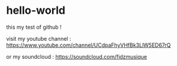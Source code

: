 # hello-world
this my test of github !

visit my youtube channel : https://www.youtube.com/channel/UCdpaFhyVHfBk3LlW5ED67rQ 

or my soundcloud : https://soundcloud.com/fidzmusique 
